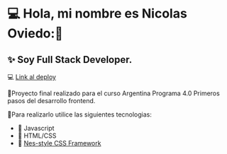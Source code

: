 
# :computer: Hola, mi nombre es Nicolas Oviedo:👋
## ✨ Soy Full Stack Developer.
:computer: [Link al deploy](https://nicovied0.github.io/ProyectoFinalAP4.0/)

:floppy_disk:Proyecto final realizado para el curso Argentina Programa 4.0 Primeros pasos del desarrollo frontend. 

:floppy_disk:Para realizarlo utilice las siguientes tecnologias:
- :space_invader: Javascript
- :space_invader: HTML/CSS
- :space_invader: [Nes-style CSS Framework](https://nostalgic-css.github.io/NES.css/)
